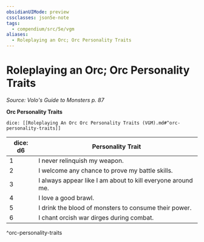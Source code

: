 ```yaml
---
obsidianUIMode: preview
cssclasses: json5e-note
tags:
  - compendium/src/5e/vgm
aliases:
  - Roleplaying an Orc; Orc Personality Traits
---
```

# Roleplaying an Orc; Orc Personality Traits
*Source: Volo's Guide to Monsters p. 87* 

**Orc Personality Traits**

`dice: [[Roleplaying An Orc Orc Personality Traits (VGM).md#^orc-personality-traits]]`

| dice: d6 | Personality Trait |
|----------|-------------------|
| 1 | I never relinquish my weapon. |
| 2 | I welcome any chance to prove my battle skills. |
| 3 | I always appear like I am about to kill everyone around me. |
| 4 | I love a good brawl. |
| 5 | I drink the blood of monsters to consume their power. |
| 6 | I chant orcish war dirges during combat. |
^orc-personality-traits
